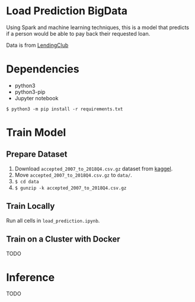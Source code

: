 # Load Prediction BigData
Using Spark and machine learning techniques, this is a model that predicts if a person would be able to pay back their requested loan.

Data is from [LendingClub](https://www.lendingclub.com/)

# Dependencies
- python3
- python3-pip
- Jupyter notebook

`$ python3 -m pip install -r requirements.txt`

# Train Model
## Prepare Dataset
1. Download `accepted_2007_to_2018Q4.csv.gz` dataset from [kaggel](https://www.kaggle.com/wordsforthewise/lending-club?select=accepted_2007_to_2018Q4.csv.gz).
2. Move `accepted_2007_to_2018Q4.csv.gz` to `data/`.
3. `$ cd data`
4. `$ gunzip -k accepted_2007_to_2018Q4.csv.gz`

## Train Locally
Run all cells in `load_prediction.ipynb`.

## Train on a Cluster with Docker
TODO

# Inference
TODO
